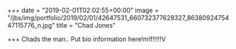 +++
date = "2019-02-01T02:02:55+00:00"
image = "/jbs/img/portfolio/2019/02/01/42647531_660732377628327_8638092475447115776_n.jpg"
title = "Chad Jones"

+++
Chads the man.. Put bio information here!m!f!!!!!V